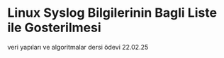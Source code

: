 # Linux Syslog Bilgilerinin Bagli Liste ile Gosterilmesi
veri yapıları ve algoritmalar dersi ödevi 22.02.25
